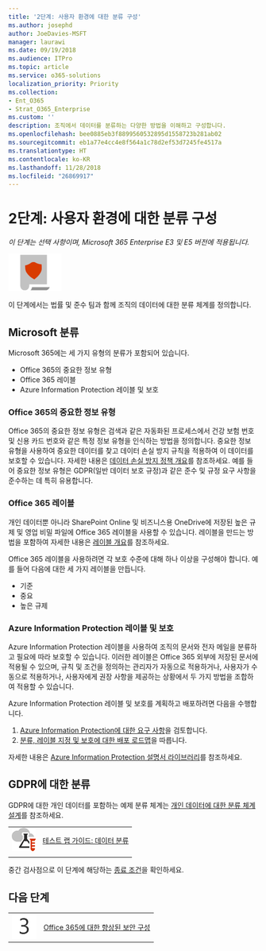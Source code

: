 ```yaml
---
title: '2단계: 사용자 환경에 대한 분류 구성'
ms.author: josephd
author: JoeDavies-MSFT
manager: laurawi
ms.date: 09/19/2018
ms.audience: ITPro
ms.topic: article
ms.service: o365-solutions
localization_priority: Priority
ms.collection:
- Ent_O365
- Strat_O365_Enterprise
ms.custom: ''
description: 조직에서 데이터를 분류하는 다양한 방법을 이해하고 구성합니다.
ms.openlocfilehash: bee0885eb3f8899560532895d1558723b281ab02
ms.sourcegitcommit: eb1a77e4cc4e8f564a1c78d2ef53d7245fe4517a
ms.translationtype: HT
ms.contentlocale: ko-KR
ms.lasthandoff: 11/28/2018
ms.locfileid: "26869917"
---
```

# <a name="step-2-configure-classification-for-your-environment"></a>2단계: 사용자 환경에 대한 분류 구성

*이 단계는 선택 사항이며, Microsoft 365 Enterprise E3 및 E5 버전에 적용됩니다.*

![](./media/deploy-foundation-infrastructure/infoprotection_icon-small.png)

이 단계에서는 법률 및 준수 팀과 함께 조직의 데이터에 대한 분류 체계를 정의합니다.

## <a name="microsoft-classifications"></a>Microsoft 분류

Microsoft 365에는 세 가지 유형의 분류가 포함되어 있습니다.

- Office 365의 중요한 정보 유형
- Office 365 레이블
- Azure Information Protection 레이블 및 보호

### <a name="sensitive-information-types-for-office-365"></a>Office 365의 중요한 정보 유형

Office 365의 중요한 정보 유형은 검색과 같은 자동화된 프로세스에서 건강 보험 번호 및 신용 카드 번호와 같은 특정 정보 유형을 인식하는 방법을 정의합니다. 중요한 정보 유형을 사용하여 중요한 데이터를 찾고 데이터 손실 방지 규칙을 적용하여 이 데이터를 보호할 수 있습니다. 자세한 내용은 [데이터 손실 방지 정책 개요](https://support.office.com/article/overview-of-data-loss-prevention-policies-1966b2a7-d1e2-4d92-ab61-42efbb137f5e)를 참조하세요. 예를 들어 중요한 정보 유형은 GDPR(일반 데이터 보호 규정)과 같은 준수 및 규정 요구 사항을 준수하는 데 특히 유용합니다.

### <a name="office-365-labels"></a>Office 365 레이블
개인 데이터뿐 아니라 SharePoint Online 및 비즈니스용 OneDrive에 저장된 높은 규제 및 영업 비밀 파일에 Office 365 레이블을 사용할 수 있습니다. 레이블을 만드는 방법을 포함하여 자세한 내용은 [레이블 개요](https://support.office.com/article/overview-of-labels-af398293-c69d-465e-a249-d74561552d30)를 참조하세요.

Office 365 레이블을 사용하려면 각 보호 수준에 대해 하나 이상을 구성해야 합니다. 예를 들어 다음에 대한 세 가지 레이블을 만듭니다.

- 기준
- 중요
- 높은 규제

### <a name="azure-information-protection-labels-and-protection"></a>Azure Information Protection 레이블 및 보호

Azure Information Protection 레이블을 사용하여 조직의 문서와 전자 메일을 분류하고 필요에 따라 보호할 수 있습니다. 이러한 레이블은 Office 365 외부에 저장된 문서에 적용될 수 있으며, 규칙 및 조건을 정의하는 관리자가 자동으로 적용하거나, 사용자가 수동으로 적용하거나, 사용자에게 권장 사항을 제공하는 상황에서 두 가지 방법을 조합하여 적용할 수 있습니다.

Azure Information Protection 레이블 및 보호를 계획하고 배포하려면 다음을 수행합니다.

1. [Azure Information Protection에 대한 요구 사항](https://docs.microsoft.com/information-protection/get-started/requirements)을 검토합니다.
2. [분류, 레이블 지정 및 보호에 대한 배포 로드맵](https://docs.microsoft.com/information-protection/plan-design/deployment-roadmap#deployment-roadmap-for-classification-labeling-and-protection)을 따릅니다.

자세한 내용은 [Azure Information Protection 설명서 라이브러리](https://docs.microsoft.com/information-protection/)를 참조하세요.

## <a name="classification-for-gdpr"></a>GDPR에 대한 분류

GDPR에 대한 개인 데이터를 포함하는 예제 분류 체계는 [개인 데이터에 대한 분류 체계 설계](https://docs.microsoft.com/office365/enterprise/architect-a-classification-schema-for-personal-data)를 참조하세요.

|||
|:-------|:-----|
|![Microsoft 클라우드의 테스트 랩 가이드](media/m365-enterprise-test-lab-guides/cloud-tlg-icon-small.png)| [테스트 랩 가이드: 데이터 분류](data-classification-microsoft-365-enterprise-dev-test-environment.md) |
|||

중간 검사점으로 이 단계에 해당하는 [종료 조건](infoprotect-exit-criteria.md#crit-infoprotect-step3)을 확인하세요.

## <a name="next-step"></a>다음 단계

|||
|:-------|:-----|
|![](./media/stepnumbers/Step3.png)|[Office 365에 대한 향상된 보안 구성](infoprotect-configure-increased-security-office-365.md)|

